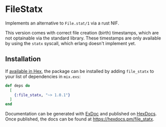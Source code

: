# FileStatx

Implements an alternative to `File.stat/1` via a rust NIF.

This version comes with correct file creation (birth) timestamps, which are not optainable via the standard library.
These timestamps are only available by using the `statx` syscall, which erlang doesn't implement yet.

## Installation

If [available in Hex](https://hex.pm/docs/publish), the package can be installed
by adding `file_statx` to your list of dependencies in `mix.exs`:

```elixir
def deps do
  [
    {:file_statx, "~> 1.0.1"}
  ]
end
```

Documentation can be generated with [ExDoc](https://github.com/elixir-lang/ex_doc)
and published on [HexDocs](https://hexdocs.pm). Once published, the docs can
be found at <https://hexdocs.pm/file_statx>.
